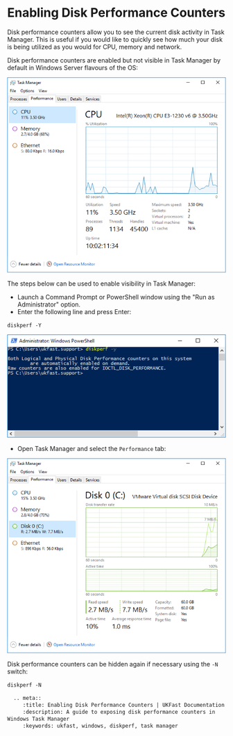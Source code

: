 # Enabling Disk Performance Counters  

Disk performance counters allow you to see the current disk activity in Task Manager. This is useful if you would like to quickly see how much your disk is being utilized as you would for CPU, memory and network.

Disk performance counters are enabled but not visible in Task Manager by default in Windows Server flavours of the OS:

![Default Task Manager (no disk performance stats)](Images/diskperf/before_disk_perf.png)

The steps below can be used to enable visibility in Task Manager:

- Launch a Command Prompt or PowerShell window using the "Run as Administrator" option.  
- Enter the following line and press Enter:  
 
```
diskperf -Y 
```

![Running the diskperf command](Images/diskperf/command_diskperf.png)
  
- Open Task Manager and select the `Performance` tab:

![Task Manager with disk performance stats](Images/diskperf/after_disk_perf.png)

Disk performance counters can be hidden again if necessary using the `-N` switch:

```
diskperf -N
```

```eval_rst
  .. meta::
     :title: Enabling Disk Performance Counters | UKFast Documentation
     :description: A guide to exposing disk performance counters in Windows Task Manager
     :keywords: ukfast, windows, diskperf, task manager